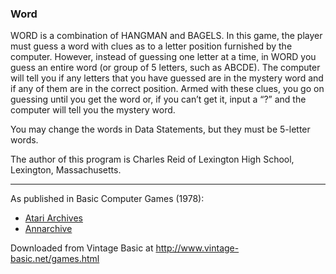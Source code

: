 ### Word

WORD is a combination of HANGMAN and BAGELS. In this game, the player must guess a word with clues as to a letter position furnished by the computer. However, instead of guessing one letter at a time, in WORD you guess an entire word (or group of 5 letters, such as ABCDE). The computer will tell you if any letters that you have guessed are in the mystery word and if any of them are in the correct position. Armed with these clues, you go on guessing until you get the word or, if you can’t get it, input a “?” and the computer will tell you the mystery word.

You may change the words in Data Statements, but they must be 5-letter words.

The author of this program is Charles Reid of Lexington High School, Lexington, Massachusetts.

---

As published in Basic Computer Games (1978):
- [Atari Archives](https://www.atariarchives.org/basicgames/showpage.php?page=181)
- [Annarchive](https://annarchive.com/files/Basic_Computer_Games_Microcomputer_Edition.pdf#page=194)

Downloaded from Vintage Basic at
http://www.vintage-basic.net/games.html

